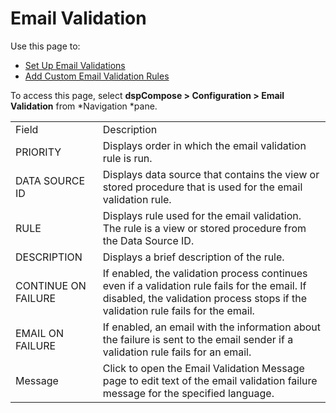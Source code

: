 # Email Validation

<div class="use">

Use this page to:

  - [Set Up Email
    Validations](../Use_Cases/Set_up_Email_Validations.htm)
  - [Add Custom Email Validation
    Rules](../Use_Cases/Set_up_Email_Validations.htm#Add_Custom_Email_Validations)

</div>

To access this page, select <span style="font-weight: bold;">dspCompose
\>
</span><span style="background: #ffffff;font-weight: bold;">Configuration
\> Email
Validation</span> from *<span style="background: #ffffff;">Navigation</span> *pane.

|                     |                                                                                                                                                                                   |
| ------------------- | --------------------------------------------------------------------------------------------------------------------------------------------------------------------------------- |
| Field               | Description                                                                                                                                                                       |
| PRIORITY            | Displays order in which the email validation rule is run.                                                                                                                         |
| DATA SOURCE ID      | Displays data source that contains the view or stored procedure that is used for the email validation rule.                                                                       |
| RULE                | Displays rule used for the email validation. The rule is a view or stored procedure from the Data Source ID.                                                                      |
| DESCRIPTION         | Displays a brief description of the rule.                                                                                                                                         |
| CONTINUE ON FAILURE | If enabled, the validation process continues even if a validation rule fails for the email. If disabled, the validation process stops if the validation rule fails for the email. |
| EMAIL ON FAILURE    | If enabled, an email with the information about the failure is sent to the email sender if a validation rule fails for an email.                                                  |
| Message             | Click to open the Email Validation Message page to edit text of the email validation failure message for the specified language.                                                  |
